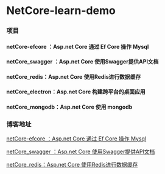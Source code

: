 # NetCore-learn-demo

### 项目
#### netCore-efcore ：Asp.net Core 通过 Ef Core 操作 Mysql
#### netCore_swagger ：Asp.net Core 使用Swagger提供API文档
#### netCore_redis：Asp.net Core 使用Redis进行数据缓存
#### netCore_electron：Asp.net Core 构建跨平台的桌面应用
#### netCore_mongodb：Asp.net Core 使用 mongodb

### 博客地址
[netCore-efcore ：Asp.net Core 通过 Ef Core 操作 Mysql](http://www.cnblogs.com/nbfujx/p/8029837.html)</br>

[netCore_swagger ：Asp.net Core 使用Swagger提供API文档](http://www.cnblogs.com/nbfujx/p/8034028.html)</br>

[netCore_redis：Asp.net Core 使用Redis进行数据缓存](http://www.cnblogs.com/nbfujx/p/8037203.html)</br>
